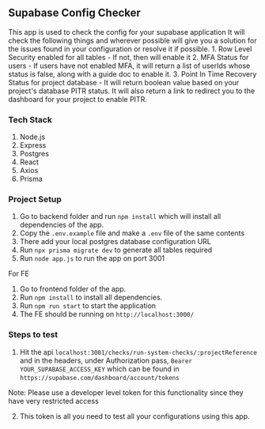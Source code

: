 ## Supabase Config Checker

This app is used to check the config for your supabase application
It will check the following things and wherever possible will give you a solution for the issues found in your configuration or resolve it if possible. 
	1. Row Level Security enabled for all tables - If not, then will enable it
	2. MFA Status for users - If users have not enabled MFA, it will return a list of  userIds whose status is false, along with a guide doc to enable it.
	3. Point In Time Recovery Status for project database - It  will return boolean value based on your project's database PITR status. It will also return a link to redirect you to the dashboard for your project to enable PITR. 

### Tech Stack
1. Node.js
2. Express
3. Postgres
4. React
5. Axios
6. Prisma
### Project Setup

1. Go to backend folder and run `npm install` which will install all dependencies of the app.
2. Copy the `.env.example` file and make a `.env` file of the same contents
3. There add your local postgres database configuration URL
4. Run `npx prisma migrate dev` to generate all tables required
5. Run `node app.js`  to run the app on port 3001

For FE
1. Go to frontend folder of the app.
2. Run `npm install` to install all dependencies.
3. Run `npm run start` to start the application
4. The FE should be running on `http://localhost:3000/`

### Steps to test

1. Hit the api `localhost:3001/checks/run-system-checks/:projectReference`  and in the headers, under Authorization pass, `Bearer YOUR_SUPABASE_ACCESS_KEY` which can be found in `https://supabase.com/dashboard/account/tokens` 

Note: Please use a developer level token for this functionality since they have very restricted access

2. This token is all you need to test all your configurations using this app.
